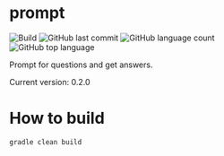 # prompt
![Build](https://github.com/trevorism/prompt/actions/workflows/deploy.yml/badge.svg)
![GitHub last commit](https://img.shields.io/github/last-commit/trevorism/prompt)
![GitHub language count](https://img.shields.io/github/languages/count/trevorism/prompt)
![GitHub top language](https://img.shields.io/github/languages/top/trevorism/prompt)

Prompt for questions and get answers.

Current version: 0.2.0

# How to build
`gradle clean build`
